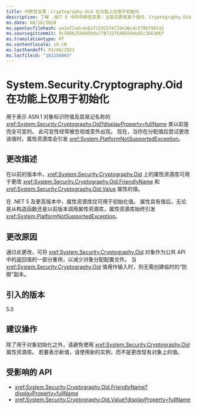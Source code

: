 ```yaml
---
title: 中断性变更：Cryptography.Oid 在功能上仅用于初始化
description: 了解 .NET 5 中的中断性变更：当尝试更改某个值时，Cryptography.Oid 类的属性资源库现在会引发异常。
ms.date: 08/16/2020
ms.openlocfilehash: aa1e72adcda61f2292574729e36cdc578bf907d2
ms.sourcegitcommit: 9c589b25b005b9a7f87327646020eb85c3b6306f
ms.translationtype: HT
ms.contentlocale: zh-CN
ms.lasthandoff: 03/06/2021
ms.locfileid: "102256863"
---
```

# <a name="systemsecuritycryptographyoid-is-functionally-init-only"></a>System.Security.Cryptography.Oid 在功能上仅用于初始化

用于表示 ASN.1 对象标识符值及其易记名称的 <xref:System.Security.Cryptography.Oid?displayProperty=fullName> 类以前是完全可变的。 此可变性经常被忽视或意外出现。 现在，当你在分配值后尝试更改该值时，属性资源库会引发 <xref:System.PlatformNotSupportedException>。

## <a name="change-description"></a>更改描述

在以前的版本中，<xref:System.Security.Cryptography.Oid> 上的属性资源库可用于更改 <xref:System.Security.Cryptography.Oid.FriendlyName> 和 <xref:System.Security.Cryptography.Oid.Value> 属性的值。

在 .NET 5 及更高版本中，属性资源库仅可用于初始化值。 属性具有值后，无论是从构造函数还是以前版本调用属性资源库，属性资源库始终引发 <xref:System.PlatformNotSupportedException>。

## <a name="reason-for-change"></a>更改原因

通过此更改，可将 <xref:System.Security.Cryptography.Oid> 对象作为公共 API 中的返回值的一部分重用，以减少对象分配配置文件。 当 <xref:System.Security.Cryptography.Oid> 值用作输入时，则无需创建临时的“防御”副本。

## <a name="version-introduced"></a>引入的版本

5.0

## <a name="recommended-action"></a>建议操作

除了用于对象初始化之外，请避免使用 <xref:System.Security.Cryptography.Oid> 属性资源库。 若要表示新值，请使用新的实例，而不是更改现有对象上的值。

## <a name="affected-apis"></a>受影响的 API

- <xref:System.Security.Cryptography.Oid.FriendlyName?displayProperty=fullName>
- <xref:System.Security.Cryptography.Oid.Value?displayProperty=fullName>

<!--

### Affected APIs

- `P:System.Security.Cryptography.Oid.FriendlyName`
- `P:System.Security.Cryptography.Oid.Value`

### Category

Cryptography

-->
